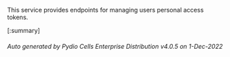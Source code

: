 






This service provides endpoints for managing users personal access tokens.

[:summary]

###### Auto generated by Pydio Cells Enterprise Distribution v4.0.5 on 1-Dec-2022
